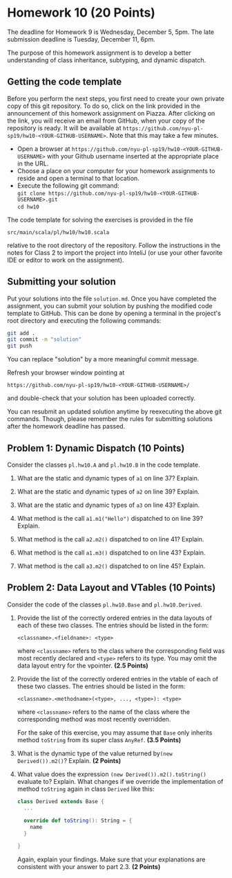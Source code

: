 # Homework 10 (20 Points)


The deadline for Homework 9 is Wednesday, December 5, 5pm. The late
submission deadline is Tuesday, December 11, 6pm.

The purpose of this homework assignment is to develop a better
understanding of class inheritance, subtyping, and dynamic dispatch.

## Getting the code template

Before you perform the next steps, you first need to create your own
private copy of this git repository. To do so, click on the link
provided in the announcement of this homework assignment on
Piazza. After clicking on the link, you will receive an email from
GitHub, when your copy of the repository is ready. It will be
available at
`https://github.com/nyu-pl-sp19/hw10-<YOUR-GITHUB-USERNAME>`.
Note that this may take a few minutes.

* Open a browser at
  `https://github.com/nyu-pl-sp19/hw10-<YOUR-GITHUB-USERNAME>` with
  your Github username inserted at the appropriate place in the URL.
* Choose a place on your computer for your homework assignments to reside and open a terminal to that location.
* Execute the following git command: <br/>
  ```git clone https://github.com/nyu-pl-sp19/hw10-<YOUR-GITHUB-USERNAME>.git```<br/>
  ```cd hw10```

The code template for solving the exercises is provided in the file

```
src/main/scala/pl/hw10/hw10.scala
```

relative to the root directory of the repository. Follow the
instructions in the notes for Class 2 to import the project into
InteliJ (or use your other favorite IDE or editor to work on the assignment).


## Submitting your solution

Put your solutions into the file `solution.md`. Once you have
completed the assignment, you can submit your solution by pushing the
modified code template to GitHub. This can be done by opening a
terminal in the project's root directory and executing the following
commands:

```bash
git add .
git commit -m "solution"
git push
```

You can replace "solution" by a more meaningful commit message.

Refresh your browser window pointing at
```
https://github.com/nyu-pl-sp19/hw10-<YOUR-GITHUB-USERNAME>/
```
and double-check that your solution has been uploaded correctly.

You can resubmit an updated solution anytime by reexecuting the above
git commands. Though, please remember the rules for submitting
solutions after the homework deadline has passed.


## Problem 1: Dynamic Dispatch (10 Points)

Consider the classes `pl.hw10.A` and `pl.hw10.B` in the code template.

1. What are the static and dynamic types of `a1` on line 37? Explain.

1. What are the static and dynamic types of `a2` on line 39? Explain.

1. What are the static and dynamic types of `a3` on line 43? Explain.

1. What method is the call `a1.m1("Hello")` dispatched to on line 39? Explain.

1. What method is the call `a2.m2()` dispatched to on line 41? Explain.

1. What method is the call `a1.m3()` dispatched to on line 43?
   Explain.
   
1. What method is the call `a3.m2()` dispatched to on line 45? Explain.

## Problem 2: Data Layout and VTables (10 Points)

Consider the code of the classes `pl.hw10.Base` and `pl.hw10.Derived`.

1. Provide the list of the correctly ordered entries in the data
   layouts of each of these two classes. The entries should be listed
   in the form:
   
   ```<classname>.<fieldname>: <type>```
   
   where `<classname>` refers to the class where the corresponding
   field was most recently declared and `<type>` refers to its
   type. You may omit the data layout entry for the vpointer. **(2.5
   Points)**
      
1. Provide the list of the correctly ordered entries in the vtable of
   each of these two classes. The entries should be listed in the
   form:
   
   ```<classname>.<methodname>(<type>, ..., <type>): <type>```

   where `<classname>` refers to the name of the class where the
   corresponding method was most recently overridden.
   
   For the sake of this exercise, you may assume that `Base` only
   inherits method `toString` from its super class `AnyRef`. **(3.5
   Points)**
     
1. What is the dynamic type of the value returned by`(new
   Derived()).m2()`? Explain. **(2 Points)**

1. What value does the expression `(new Derived()).m2().toString()`
   evaluate to? Explain. What changes if we override the
   implementation of method `toString` again in class `Derived` like
   this:
   
   ```scala
   class Derived extends Base {
     ...
     
     override def toString(): String = { 
       name
     }
   
   }
   ```
   
   Again, explain your findings. Make sure that your explanations are
   consistent with your answer to part 2.3.
   **(2 Points)**
